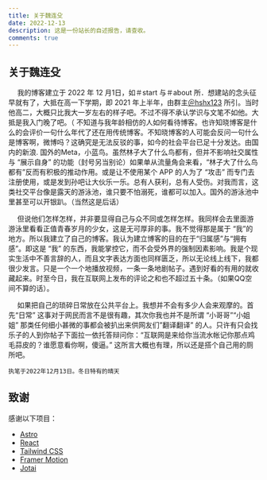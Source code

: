 ```yaml
---
title: 关于魏连殳
date: 2022-12-13
description: 这是一份站长的自述报告，请查收。
comments: true
---
```


## 关于魏连殳

&emsp; 我的博客建立于 2022 年 12 月1日，如＃start 与＃about 所．想建站的念头征早就有了，大抵在高一下学期，即 2021 年上半年，由群主[＠hshx123](https://t.me/XLDFDZ) 所引。当时他高二，大概只比我大一岁左右的样子吧。不过不得不承认学识与文笔不如他。大抵是我入门晚了吧。（
不知道与我年龄相仿的人如何看待博客。也许知晓博客是什么的会评价一句什么年代了还在用传统博客。不知晓博客的人可能会反问一句什么是博客啊，微博吗？这确究是无法反驳的事，如今的社会平台已足十分发达。由国内的新浪. 国外的Meta，小蓝鸟。虽然林子大了什么鸟都有，但并不影响社交属性与 “展示自身” 的功能（封号另当别论）如果单从流量角会来看，“林子大了什么鸟都有”反而有积极的推动作用。或是让不使用某个 APP 的人为了 “攻击” 而专门去注册使用，或是发到孙吧让大伙乐一乐。总有人获利，总有人受伤。对我而言，这类社交平台像是露天的游泳池，谁只要不怕溺死，谁都可以加入。国外的游泳池中里甚至可以开银趴。（当然这是后话）

&emsp; 但说他们怎样怎样，并非要显得自己与众不同或怎样怎样。我同样会去里面游游泳里看看正值青春岁月的少女，这是无可厚非的事。我不觉得那是属于 “我”的地方。所以我建立了自己的博客。我认为建立博客的目的在于“归属感”与“拥有感”。即这是 “我” 的东西，我能掌控它，而不会受外界的强制因素影响。我是个现实生活中不善言辞的人，而且文字表达方面也同样匮乏，所以无论线上线下，我都很少发言。只是一个一个地播放视频，一条一条地剧帖子。遇到好看的有用的就收藏起来。时至今日，我在互联网上发布的评论之和也不超过五十条。（如果QQ空间不算的话）。

&emsp; 如果把自己的琐碎日常放在公共平台上。我想并不会有多少人会来观摩的。首先“日常” 这事对于网民而言不是很有趣，其次你我也并不是所谓 “小哥哥”“小姐姐” 那类任何细小甚微的事都会被扒出来供网友们”翻译翻译” 的人。只许有只会找乐子的人到你帖子下面拉一依托答辩问你：“互联网是来给你当流水帐记你那点鸡毛蒜皮的？谁愿意看你啊，傻逼。” 这所言大概也有理，所以还是搭个自己用的厕所吧。

    执笔于2022年12月13日。冬日特有的晴天

## 致谢

感谢以下项目：

- [Astro](https://astro.build/)
- [React](https://reactjs.org/)
- [Tailwind CSS](https://tailwindcss.com/)
- [Framer Motion](https://www.framer.com/motion/)
- [Jotai](https://jotai.org/)
